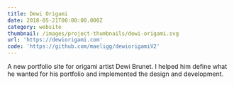 ```yaml
---
title: Dewi Origami
date: 2018-05-21T00:00:00.000Z
category: website
thumbnail: /images/project-thumbnails/dewi-origami.svg
url: 'https://dewiorigami.com'
code: 'https://github.com/maeligg/dewiorigamiV2'
---
```


A new portfolio site for origami artist Dewi Brunet. I helped him define what he wanted for his portfolio and implemented the design and development.
